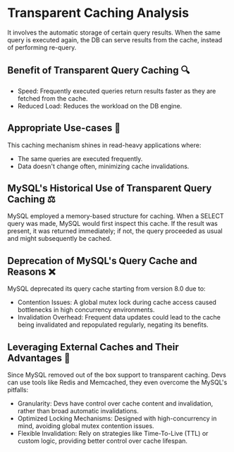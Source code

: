 # Transparent Caching Analysis
It involves the automatic storage of certain query results. When the same query is executed again, the DB can serve results from the cache, instead of performing re-query.

## Benefit of Transparent Query Caching 🔍
- Speed: Frequently executed queries return results faster as they are fetched from the cache.
- Reduced Load: Reduces the workload on the DB engine.


## Appropriate Use-cases 🎯
This caching mechanism shines in read-heavy applications where:
- The same queries are executed frequently.
- Data doesn't change often, minimizing cache invalidations.

## MySQL's Historical Use of Transparent Query Caching ⚖️
MySQL employed a memory-based structure for caching. When a SELECT query was made, MySQL would first inspect this cache. If the result was present, it was returned immediately; if not, the query proceeded as usual and might subsequently be cached.

## Deprecation of MySQL's Query Cache and Reasons ❌
MySQL deprecated its query cache starting from version 8.0 due to:
- Contention Issues: A global mutex lock during cache access caused bottlenecks in high concurrency environments.
- Invalidation Overhead: Frequent data updates could lead to the cache being invalidated and repopulated regularly, negating its benefits.

## Leveraging External Caches and Their Advantages 🔧
Since MySQL removed out of the box support to transparent caching. Devs can use tools like Redis and Memcached, they even overcome the MySQL's pitfalls:
- Granularity: Devs have control over cache content and invalidation, rather than broad automatic invalidations.
- Optimized Locking Mechanisms: Designed with high-concurrency in mind, avoiding global mutex contention issues.
- Flexible Invalidation: Rely on strategies like Time-To-Live (TTL) or custom logic, providing better control over cache lifespan.

